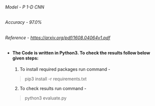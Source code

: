 ###### Model - P 1-D CNN

###### Accuracy - 97.0% 

###### Reference - https://arxiv.org/pdf/1608.04064v1.pdf 
- #### The Code is written in Python3. To check the results follow below given steps:

  1. To install required packages run command -
   > pip3 install -r requirements.txt
  2. To check results run command -
   > python3 evaluate.py
